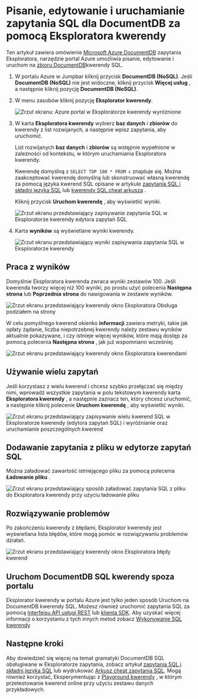 <properties
    pageTitle="Kwerendy DocumentDB Explorer: SQL edytora zapytań | Microsoft Azure"
    description="Informacje na temat Eksploratorze kwerendy DocumentDB edytora zapytań SQL, w portalu Azure pisania zapytania SQL i uruchamiania ich przed zbioru NoSQL DocumentDB."
    keywords="pisanie edytora zapytań sql kwerendy sql"
    services="documentdb"
    authors="kirillg"
    manager="jhubbard"
    editor="monicar"
    documentationCenter=""/>

<tags
    ms.service="documentdb"
    ms.workload="data-services"
    ms.tgt_pltfrm="na"
    ms.devlang="na"
    ms.topic="article"
    ms.date="08/30/2016"
    ms.author="kirillg"/>

# <a name="write-edit-and-run-sql-queries-for-documentdb-using-query-explorer"></a>Pisanie, edytowanie i uruchamianie zapytania SQL dla DocumentDB za pomocą Eksploratora kwerendy 

Ten artykuł zawiera omówienie [Microsoft Azure DocumentDB](https://azure.microsoft.com/services/documentdb/) zapytania Eksploratora, narzędzie portal Azure umożliwia pisanie, edytowanie i uruchom na [zbioru DocumentDB](documentdb-create-collection.md)kwerendy SQL.

1. W portalu Azure w Jumpbar kliknij przycisk **DocumentDB (NoSQL)**. Jeśli **DocumentDB (NoSQL)** nie jest widoczne, kliknij przycisk **Więcej usług** , a następnie kliknij pozycję **DocumentDB (NoSQL)**.

2. W menu zasobów kliknij pozycję **Eksplorator kwerendy**. 

    ![Zrzut ekranu: Azure portal w Eksploratorze kwerendy wyróżnione](./media/documentdb-query-collections-query-explorer/queryexplorercommand.png)

3. W karta **Eksploratora kwerendy** wybierz **baz danych** i **zbiorów** do kwerendy z list rozwijanych, a następnie wpisz zapytania, aby uruchomić. 

    List rozwijanych **baz danych** i **zbiorów** są wstępnie wypełnione w zależności od kontekstu, w którym uruchamiania Eksploratora kwerendy. 

    Kwerendę domyślną z `SELECT TOP 100 * FROM c` znajduje się.  Można zaakceptować kwerendę domyślną lub skonstruować własną kwerendę za pomocą języka kwerend SQL opisane w artykule [zapytania SQL i składni języka SQL](documentdb-sql-query.md) lub [kwerendy SQL cheat arkusza](documentdb-sql-query-cheat-sheet.md) .

    Kliknij przycisk **Uruchom kwerendę** , aby wyświetlić wyniki.

    ![Zrzut ekranu przedstawiający zapisywanie zapytania SQL w Eksploratorze kwerendy edytora zapytań SQL](./media/documentdb-query-collections-query-explorer/queryexplorerinitial.png)

4. Karta **wyników** są wyświetlane wyniki kwerendy. 

    ![Zrzut ekranu przedstawiający wyniki zapisywania zapytania SQL w Eksploratorze kwerendy](./media/documentdb-query-collections-query-explorer/queryresults1.png)

## <a name="work-with-results"></a>Praca z wyników

Domyślnie Eksploratora kwerenda zwraca wyniki zestawów 100.  Jeśli kwerenda tworzy więcej niż 100 wyniki, po prostu użyć polecenia **Następna strona** lub **Poprzednia strona** do nawigowania w zestawie wyników.

![Zrzut ekranu przedstawiający kwerendy okno Eksploratora Obsługa podziałem na strony](./media/documentdb-query-collections-query-explorer/queryresultspagination.png)

W celu pomyślnego kwerend okienko **informacji** zawiera metryki, takie jak opłaty żądanie, liczba niepotrzebnej kwerendy należy zestawu wyników aktualnie pokazywane, i czy istnieje więcej wyników, które mają dostęp za pomocą polecenia **Następna strona** , jak już wspomniano wcześniej.

![Zrzut ekranu przedstawiający kwerendy okno Eksploratora kwerendami](./media/documentdb-query-collections-query-explorer/queryinformation.png)

## <a name="use-multiple-queries"></a>Używanie wielu zapytań

Jeśli korzystasz z wielu kwerend i chcesz szybko przełączać się między nimi, wprowadź wszystkie zapytania w polu tekstowym kwerendy karta **Eksploratora kwerendy** , a następnie zaznacz ten, który chcesz uruchomić, a następnie kliknij polecenie **Uruchom kwerendę** , aby wyświetlić wyniki.

![Zrzut ekranu przedstawiający zapisywanie wielu kwerend SQL w Eksploratorze kwerendy (edytora zapytań SQL) i wyróżnianie oraz uruchamianie poszczególnych kwerend](./media/documentdb-query-collections-query-explorer/queryexplorerhighlightandrun.png)

## <a name="add-queries-from-a-file-into-the-sql-query-editor"></a>Dodawanie zapytania z pliku w edytorze zapytań SQL

Można załadować zawartość istniejącego pliku za pomocą polecenia **Ładowanie pliku** .

![Zrzut ekranu przedstawiający sposób załadować zapytania SQL z pliku do Eksploratora kwerendy przy użyciu ładowanie pliku](./media/documentdb-query-collections-query-explorer/loadqueryfile.png)

## <a name="troubleshoot"></a>Rozwiązywanie problemów

Po zakończeniu kwerendy z błędami, Eksplorator kwerendy jest wyświetlana lista błędów, które mogą pomóc w rozwiązywaniu problemów działań.

![Zrzut ekranu przedstawiający kwerendy okno Eksploratora błędy kwerend](./media/documentdb-query-collections-query-explorer/queryerror.png)

## <a name="run-documentdb-sql-queries-outside-the-portal"></a>Uruchom DocumentDB SQL kwerendy spoza portalu

Eksplorator kwerendy w portalu Azure jest tylko jeden sposób Uruchom na DocumentDB kwerendy SQL. Możesz również uruchomić zapytania SQL za pomocą [Interfejsu API usługi REST](https://msdn.microsoft.com/library/azure/dn781481.aspx) lub [klienta SDK](documentdb-sdk-dotnet.md). Aby uzyskać więcej informacji o korzystaniu z tych innych metod zobacz [Wykonywanie SQL kwerendy](documentdb-sql-query.md#executing-sql-queries)

## <a name="next-steps"></a>Następne kroki

Aby dowiedzieć się więcej na temat gramatyki DocumentDB SQL obsługiwane w Eksploratorze zapytania, zobacz artykuł [zapytania SQL i składni języka SQL](documentdb-sql-query.md) lub wydrukować [Arkusz cheat zapytania SQL](documentdb-sql-query-cheat-sheet.md).
Mogą również korzystać, Eksperymentując z [Playground kwerendy](https://www.documentdb.com/sql/demo) , w którym przetestowanie kwerend online przy użyciu zestawu danych przykładowych.
